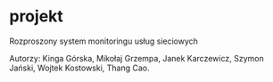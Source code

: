 # projekt
Rozproszony system monitoringu usług sieciowych

Autorzy:
Kinga Górska,
Mikołaj Grzempa,
Janek Karczewicz,
Szymon Jański,
Wojtek Kostowski,
Thang Cao.
